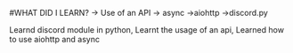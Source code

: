 #WHAT DID I LEARN?
-> Use of an API
-> async
->aiohttp
->discord.py

Learnd discord module in python, Learnt the usage of an api, Learned how to use aiohttp and async
